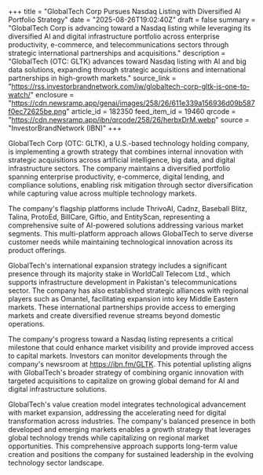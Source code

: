 +++
title = "GlobalTech Corp Pursues Nasdaq Listing with Diversified AI Portfolio Strategy"
date = "2025-08-26T19:02:40Z"
draft = false
summary = "GlobalTech Corp is advancing toward a Nasdaq listing while leveraging its diversified AI and digital infrastructure portfolio across enterprise productivity, e-commerce, and telecommunications sectors through strategic international partnerships and acquisitions."
description = "GlobalTech (OTC: GLTK) advances toward Nasdaq listing with AI and big data solutions, expanding through strategic acquisitions and international partnerships in high-growth markets."
source_link = "https://rss.investorbrandnetwork.com/iw/globaltech-corp-gltk-is-one-to-watch/"
enclosure = "https://cdn.newsramp.app/genai/images/258/26/611e339a156936d09b587f0ec72625be.png"
article_id = 182350
feed_item_id = 19460
qrcode = "https://cdn.newsramp.app/ibn/qrcode/258/26/herbxDrM.webp"
source = "InvestorBrandNetwork (IBN)"
+++

<p>GlobalTech Corp (OTC: GLTK), a U.S.-based technology holding company, is implementing a growth strategy that combines internal innovation with strategic acquisitions across artificial intelligence, big data, and digital infrastructure sectors. The company maintains a diversified portfolio spanning enterprise productivity, e-commerce, digital lending, and compliance solutions, enabling risk mitigation through sector diversification while capturing value across multiple technology markets.</p><p>The company's flagship platforms include ThrivoAI, Cadnz, Baseball Blitz, Talina, ProtoEd, BillCare, Giftio, and EntityScan, representing a comprehensive suite of AI-powered solutions addressing various market segments. This multi-platform approach allows GlobalTech to serve diverse customer needs while maintaining technological innovation across its product offerings.</p><p>GlobalTech's international expansion strategy includes a significant presence through its majority stake in WorldCall Telecom Ltd., which supports infrastructure development in Pakistan's telecommunications sector. The company has also established strategic alliances with regional players such as Omantel, facilitating expansion into key Middle Eastern markets. These international partnerships provide access to emerging markets and create diversified revenue streams beyond domestic operations.</p><p>The company's progress toward a Nasdaq listing represents a critical milestone that could enhance market visibility and provide improved access to capital markets. Investors can monitor developments through the company's newsroom at <a href="https://ibn.fm/GLTK" rel="nofollow" target="_blank">https://ibn.fm/GLTK</a>. This potential uplisting aligns with GlobalTech's broader strategy of combining organic innovation with targeted acquisitions to capitalize on growing global demand for AI and digital infrastructure solutions.</p><p>GlobalTech's value creation model integrates technological advancement with market expansion, addressing the accelerating need for digital transformation across industries. The company's balanced presence in both developed and emerging markets enables a growth strategy that leverages global technology trends while capitalizing on regional market opportunities. This comprehensive approach supports long-term value creation and positions the company for sustained leadership in the evolving technology sector landscape.</p>